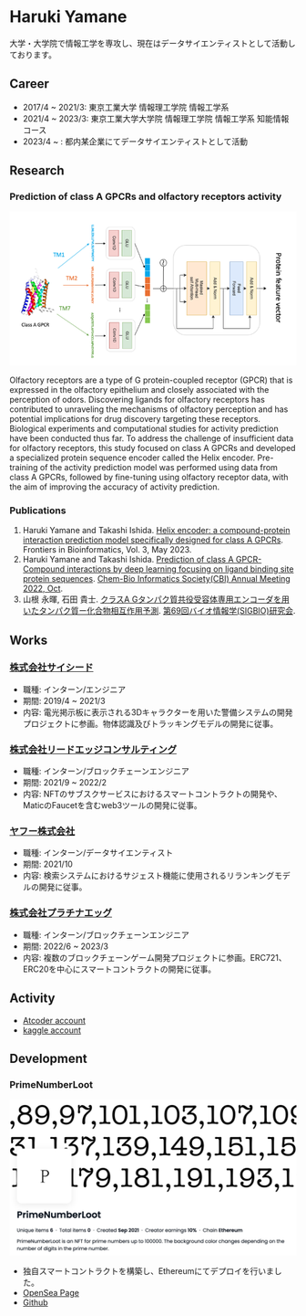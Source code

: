 # Haruki Yamane

大学・大学院で情報工学を専攻し、現在はデータサイエンティストとして活動しております。

## Career

- 2017/4 ~ 2021/3: 東京工業大学 情報理工学院 情報工学系
- 2021/4 ~ 2023/3: 東京工業大学大学院 情報理工学院 情報工学系 知能情報コース
- 2023/4 ~ : 都内某企業にてデータサイエンティストとして活動

## Research
### Prediction of class A GPCRs and olfactory receptors activity
![helixencoder](img/he.png)

Olfactory receptors are a type of G protein-coupled receptor (GPCR) that is expressed in the olfactory epithelium and closely associated with the perception of odors. Discovering ligands for olfactory receptors has contributed to unraveling the mechanisms of olfactory perception and has potential implications for drug discovery targeting these receptors. Biological experiments and computational studies for activity prediction have been conducted thus far. To address the challenge of insufficient data for olfactory receptors, this study focused on class A GPCRs and developed a specialized protein sequence encoder called the Helix encoder. Pre-training of the activity prediction model was performed using data from class A GPCRs, followed by fine-tuning using olfactory receptor data, with the aim of improving the accuracy of activity prediction.
### Publications
1. Haruki Yamane and Takashi Ishida. [Helix encoder: a compound-protein interaction prediction model specifically designed for class A GPCRs](https://doi.org/10.3389/fbinf.2023.1193025). Frontiers in Bioinformatics, Vol. 3, May 2023.
2. Haruki Yamane and Takashi Ishida. [Prediction of class A GPCR-Compound interactions by deep learning focusing on ligand binding site protein sequences](https://cbi-society.org/taikai/taikai22/poster_oral/p_abstract_cbi2022.pdf#page=51). [Chem-Bio Informatics Society(CBI) Annual Meeting 2022, Oct](https://cbi-society.org/taikai/taikai22/index.html).
3. 山根 永暉, 石田 貴士. [クラスA Gタンパク質共役受容体専用エンコーダを用いたタンパク質ー化合物相互作用予測](https://ipsj.ixsq.nii.ac.jp/ej/?action=pages_view_main&active_action=repository_view_main_item_detail&item_id=216913&item_no=1&page_id=13&block_id=8). [第69回バイオ情報学(SIGBIO)研究会](https://www.ipsj.or.jp/kenkyukai/event/bio69.html).

## Works
### [株式会社サイシード](https://sciseed.jp/)
- 職種: インターン/エンジニア
- 期間: 2019/4 ~ 2021/3
- 内容: 電光掲示板に表示される3Dキャラクターを用いた警備システムの開発プロジェクトに参画。物体認識及びトラッキングモデルの開発に従事。

### [株式会社リードエッジコンサルティング](https://corp.leadedge-c.com/)
- 職種: インターン/ブロックチェーンエンジニア
- 期間: 2021/9 ~ 2022/2
- 内容: NFTのサブスクサービスにおけるスマートコントラクトの開発や、MaticのFaucetを含むweb3ツールの開発に従事。

### [ヤフー株式会社](https://about.yahoo.co.jp/)
- 職種: インターン/データサイエンティスト
- 期間: 2021/10
- 内容: 検索システムにおけるサジェスト機能に使用されるリランキングモデルの開発に従事。

### [株式会社プラチナエッグ](https://www.platinum-egg.com/)
- 職種: インターン/ブロックチェーンエンジニア
- 期間: 2022/6 ~ 2023/3
- 内容: 複数のブロックチェーンゲーム開発プロジェクトに参画。ERC721、ERC20を中心にスマートコントラクトの開発に従事。


## Activity
- [Atcoder account](https://atcoder.jp/users/haruYama38)
- [kaggle account](https://www.kaggle.com/yamane38)

## Development
### PrimeNumberLoot
![pnl](img/pnl.png)

- 独自スマートコントラクトを構築し、Ethereumにてデプロイを行いました。
- [OpenSea Page](https://opensea.io/collection/primenumberloot)
- [Github](https://github.com/Haru38/PrimeNumberLoot)